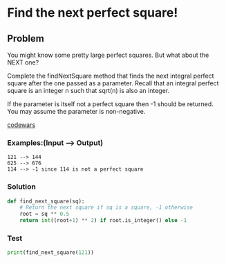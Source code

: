 # Find the next perfect square!
## Problem
You might know some pretty large perfect squares. But what about the NEXT one?

Complete the findNextSquare method that finds the next integral perfect square after the one passed as a parameter. Recall that an integral perfect square is an integer n such that sqrt(n) is also an integer.

If the parameter is itself not a perfect square then -1 should be returned. You may assume the parameter is non-negative.

[codewars](https://www.codewars.com/kata/56269eb78ad2e4ced1000013)
### Examples:(Input --> Output)
```
121 --> 144
625 --> 676
114 --> -1 since 114 is not a perfect square
```

### Solution
```python
def find_next_square(sq):
    # Return the next square if sq is a square, -1 otherwise
    root = sq ** 0.5
    return int((root+1) ** 2) if root.is_integer() else -1
```

### Test
```python
print(find_next_square(121))
```
